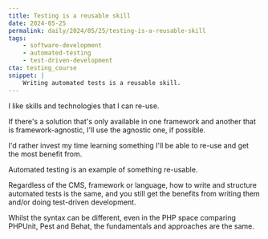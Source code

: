 ```yaml
---
title: Testing is a reusable skill
date: 2024-05-25
permalink: daily/2024/05/25/testing-is-a-reusable-skill
tags:
    - software-development
    - automated-testing
    - test-driven-development
cta: testing_course
snippet: |
    Writing automated tests is a reusable skill.
---
```


I like skills and technologies that I can re-use.

If there's a solution that's only available in one framework and another that is framework-agnostic, I'll use the agnostic one, if possible.

I'd rather invest my time learning something I'll be able to re-use and get the most benefit from.

Automated testing is an example of something re-usable.

Regardless of the CMS, framework or language, how to write and structure automated tests is the same, and you still get the benefits from writing them and/or doing test-driven development.

Whilst the syntax can be different, even in the PHP space comparing PHPUnit, Pest and Behat, the fundamentals and approaches are the same.

